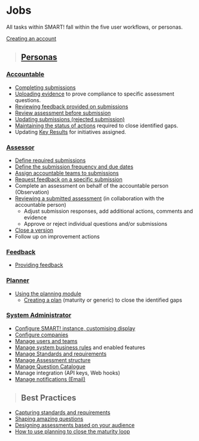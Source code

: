 # Jobs

All tasks within SMART! fall within the five user workflows, or personas. 
 
[Creating an account](/jobs/create-account.html)  
>## [Personas](/jobs/persona.html)

### [Accountable](/jobs/accountable.html)  

- [Completing submissions](/jobs/completing-an-assessment.html)
- [Uploading evidence](/jobs/upload-evidence.html) to prove compliance to specific assessment questions.
- [Reviewing feedback provided on submissions](/jobs/review-feedback.html)
- [Review assessment before submission](/jobs/acc-review-before-submit.html)
-  [Updating submissions (rejected submission)](/jobs/acc-rejected-submission.html)
- [Maintaining the status of actions](/jobs/updating-actions.html) required to close identified gaps.
- Updating [Key Results](../jobs/key-result.html) for initiatives assigned.
    
### [Assessor](/jobs/assessor.html) 
- [Define required submissions](/jobs/define-submissions.html)
- [Define the submission frequency and due dates](/jobs/define-submissions.html)
- [Assign accountable teams to submissions](/jobs/define-submissions.html)
- [Request feedback on a specific submission](/jobs/define-submissions.html)
- Complete an assessment on behalf of the accountable person (Observation)
- [Reviewing a submitted assessment](/jobs/assessor-review.html) (in collaboration with the accountable person)
  - Adjust submission responses, add additional actions, comments and evidence
  - Approve or reject individual questions and/or submissions
- [Close a version](/jobs/assessor-review.html)
- Follow up on improvement actions

### [Feedback](/jobs/feedback.html) 
- [Providing feedback](/jobs/providing-feedback.html)

### [Planner](/jobs/planner.html)
- [Using the planning module](/jobs/planning-module.html)
    - [Creating a plan](/jobs/plan.html) (maturity or generic) to close the identified gaps
     
    
### [System Administrator](/jobs/sys-admin.html)
- [Configure SMART! instance, customising display](/jobs/configure-instance.html)
- [Configure companies](/jobs/configure-companies.html)
- [Manage users and teams](/jobs/manage-users.html)
- [Manage system business rules](/jobs/rule-profiles.html) and enabled features
- [Manage Standards and requirements](/jobs/manage-standards.html)
- [Manage Assessment structure](/jobs/manage-assessment.html)
- [Manage Question Catalogue](/jobs/manage-questions.html)
- Manage integration (API keys, Web hooks) 
- [Manage notifications (Email)](/jobs/manage-notifications.html)


>## Best Practices
- [Capturing standards and requirements](/jobs/best-practice-standards.html)
- [Shaping amazing questions]()
- [Designing assessments based on your audience](/jobs/designing-assessments.html)
- [How to use planning to close the maturity loop]()